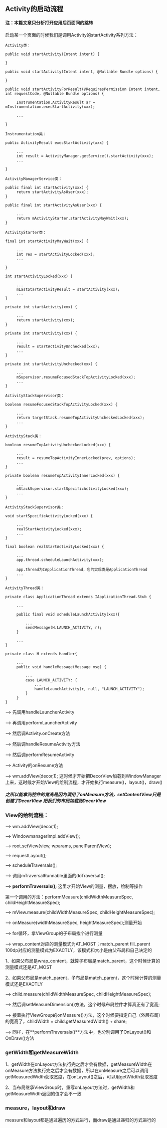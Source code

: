 ## Activity的启动流程


#### 注：本篇文章只分析打开应用后页面间的跳转

启动某一个页面的时候我们是调用Activity的startActivity系列方法：

```
Activity类：

public void startActivity(Intent intent) {
    
}

public void startActivity(Intent intent, @Nullable Bundle options) {

}

public void startActivityForResult(@RequiresPermission Intent intent, int requestCode, @Nullable Bundle options) {
		
	 Instrumentation.ActivityResult ar = mInstrumentation.execStartActivity(xxx);

	 ...

}
```

```
Instrumentation类：

public ActivityResult execStartActivity(xxx) {

	 ...
	 int result = ActivityManager.getService().startActivity(xxx);
	 ...

}
```

```
ActivityManagerService类：

public final int startActivity(xxx) {
	 return startActivityAsUser(xxx);        
}

public final int startActivityAsUser(xxx) {
            
	 ...
	 return mActivityStarter.startActivityMayWait(xxx);
}
```

```
ActivityStarter类：

final int startActivityMayWait(xxx) {

	 ...
	 int res = startActivityLocked(xxx);
	 ...

}

int startActivityLocked(xxx) {

	 ...
	 mLastStartActivityResult = startActivity(xxx);
	 ...
}

private int startActivity(xxx) {

	 ...
	 return startActivity(xxx);
}

private int startActivity(xxx) {

	 ...
	 result = startActivityUnchecked(xxx);
	 ...
}

private int startActivityUnchecked(xxx) {

	 ...
	 mSupervisor.resumeFocusedStackTopActivityLocked(xxx);
	 ...
}
```

```
ActivityStackSupervisor类：

boolean resumeFocusedStackTopActivityLocked(xxx) {

	 ...
	 return targetStack.resumeTopActivityUncheckedLocked(xxx);
	 ...
}
```

```
ActivityStack类：

boolean resumeTopActivityUncheckedLocked(xxx) {

	 ...
	 result = resumeTopActivityInnerLocked(prev, options);
	 ...
}

private boolean resumeTopActivityInnerLocked(xxx) {

	 ...
	 mStackSupervisor.startSpecificActivityLocked(xxx);
	 ...
}
```

```
ActivityStackSupervisor类：

void startSpecificActivityLocked(xxx) {

	 ...
	 realStartActivityLocked(xxx);
	 ...
}

final boolean realStartActivityLocked(xxx) {

	 ...
	 app.thread.scheduleLaunchActivity(xxx);
	 
	 app.thread为IApplicationThread，它的实现类是ApplicationThread
	 ...
}
```

```
ActivityThread类：

private class ApplicationThread extends IApplicationThread.Stub {

	 ...
	 
	 public final void scheduleLaunchActivity(xxx){
	 
	 	 ...
	 	 sendMessage(H.LAUNCH_ACTIVITY, r);
	 }
	 
	 ...
}

private class H extends Handler{

	 ...
	 public void handleMessage(Message msg) {
	 
	 	 ...
	 	 case LAUNCH_ACTIVITY: {
	 	 	 ...
	 	 	 handleLaunchActivity(r, null, "LAUNCH_ACTIVITY");
	 	 }
	 }
}
```

——> 先调用handleLauncherActivity

——> 再调用performLauncherActivity

——> 然后调Activity.onCreate方法

——> 然后调handleResumeActivity方法

——> 然后调performResumeActivity

——> Activity的onResume方法

——> wm.addView(decor,1);  这时候才开始把DecorView加载到WindowManager上来，这时候才开始View的绘制流程，才开始执行measure()，layout()，draw()

##### 之所以能拿到控件的宽高是因为调用了onMeasure方法，setContentView只是创建了DecorView 把我们的布局加载到DecorView


### View的绘制流程：

——> wm.addView(decor,1);

——> WindowmanagerImpl.addView();

——> root.setView(view, wparams, panelParentView);

——> requestLayout();

——> scheduleTraversals();

——> 调用mTraversalRunnable里面的doTraversal();

——> **performTraversals();**   这里才开始View的测量，摆放，绘制等操作

第一个调用的方法：performMeasure(childWidthMeasureSpec, childHeightMeasureSpec);

——> mView.measure(childWidthMeasureSpec, childHeightMeasureSpec);

——> onMeasure(widthMeasureSpec, heightMeasureSpec);测量开始

——> for循环，拿ViewGroup的子布局挨个进行测量

——> wrap_content对应的测量模式为AT_MOST；match_parent fill_parent 100dp对应的测量模式为EXACTLY，该模式和大小是由父布局和自己决定的

1、如果父布局是wrap_content，就算子布局是match_parent，这个时候计算的测量模式还是AT_MOST

2、如果父布局是match_parent，子布局是match_parent，这个时候计算的测量模式还是EXACTLY

——> child.measure(childWidthMeasureSpec, childHeightMeasureSpec);

——> 然后调setMeasureDimension()方法，这个时候布局控件才算真正有了宽高;

——> 接着执行ViewGroup的onMeasure()方法，这个时候要指定自己（外层布局）的宽高了，childWidth = child.getMeasuredWidth() + share;

——> 同样，在**performTraversals()**方法中，也分别调用了OnLayout()和OnDraw()方法

### getWidth和getMeasureWidth
1、getWidth在onLayout方法执行完之后才会有数据，getMeasureWidth在onMeasure方法执行完之后才会有数据，所以在onMeasure之后可以调用getMeasuredWidth获取宽度，在onLayout()之后，可以用getWitdth获取宽度

2、当布局继承ViewGroup时，重写onLayout方法时，getWidth和getMeasureWidth返回的值才会不一致

### measure，layout和draw
measure和layout都是通过遍历的方式进行，而draw是通过递归的方式进行的
















